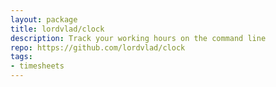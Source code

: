 ```yaml
---
layout: package
title: lordvlad/clock
description: Track your working hours on the command line
repo: https://github.com/lordvlad/clock
tags:
- timesheets
---
```




